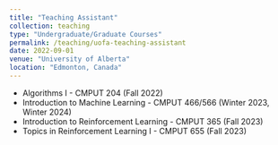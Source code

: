 ```yaml
---
title: "Teaching Assistant"
collection: teaching
type: "Undergraduate/Graduate Courses"
permalink: /teaching/uofa-teaching-assistant
date: 2022-09-01
venue: "University of Alberta"
location: "Edmonton, Canada"
---
```


- Algorithms I - CMPUT 204 (Fall 2022)
- Introduction to Machine Learning - CMPUT 466/566 (Winter 2023, Winter 2024)
- Introduction to Reinforcement Learning - CMPUT 365 (Fall 2023)
- Topics in Reinforcement Learning I - CMPUT 655 (Fall 2023)
